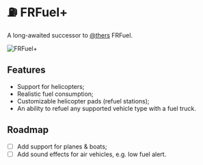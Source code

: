 # :fuelpump: FRFuel+
A long-awaited successor to [@thers](https://github.com/thers/FRFuel) FRFuel.

![FRFuel+](https://i.imgur.com/QUdmaW5.png)

## Features

+ Support for helicopters;
+ Realistic fuel consumption;
+ Customizable helicopter pads (refuel stations);
+ An ability to refuel any supported vehicle type with a fuel truck. 

## Roadmap

- [ ] Add support for planes & boats;
- [ ] Add sound effects for air vehicles, e.g. low fuel alert.
